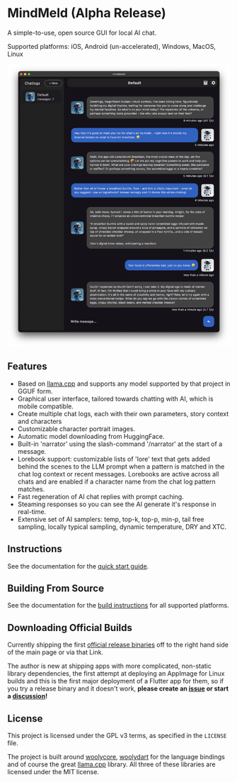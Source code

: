 # MindMeld (Alpha Release)

A simple-to-use, open source GUI for local AI chat.

Supported platforms: iOS, Android (un-accelerated), Windows, MacOS, Linux

![Example of Mindmeld in action - chatting with the default character, Vox](docs/images/demo_240913A.png)

## Features

* Based on [llama.cpp](https://github.com/ggerganov/llama.cpp) and supports any model supported by that project in GGUF form.
* Graphical user interface, tailored towards chatting with AI, which is mobile compatible.
* Create multiple chat logs, each with their own parameters, story context and characters
* Customizable character portrait images.
* Automatic model downloading from HuggingFace.
* Built-in 'narrator' using the slash-command '/narrator' at the start of a message.
* Lorebook support: customizable lists of 'lore' text that gets added behind the scenes
  to the LLM prompt when a pattern is matched in the chat log context or recent messages.
  Lorebooks are active across all chats and are enabled if a character name from the chat
  log pattern matches.
* Fast regeneration of AI chat replies with prompt caching.
* Steaming responses so you can see the AI generate it's response in real-time.
* Extensive set of AI samplers: temp, top-k, top-p, min-p, tail free sampling, locally typical sampling, 
  dynamic temperature, DRY and XTC.

## Instructions

See the documentation for the [quick start guide](docs/first_run.md).


## Building From Source

See the documentation for the [build instructions](docs/build.md) for all supported platforms.


## Downloading Official Builds

Currently shipping the first [official release binaries](https://github.com/tbogdala/mindmeld/releases) 
off to the right hand side of the main page or via that Link.

The author is new at shipping apps with more complicated, non-static library dependencies,
the first attempt at deploying an AppImage for Linux builds and this is the first major deployment 
of a Flutter app for them, so if you try a release binary and it doesn't work, 
**please create an [issue](https://github.com/tbogdala/mindmeld/issues) 
or start a [discussion](https://github.com/tbogdala/mindmeld/discussions)!**


## License

This project is licensed under the GPL v3 terms, as specified in the `LICENSE` file.

The project is built around [woolycore](https://github.com/tbogdala/woolycore), 
[woolydart](https://github.com/tbogdala/woolydart) for the language bindings and of course the 
great [llama.cpp](https://github.com/ggerganov/llama.cpp) library. All three of these libraries
are licensed under the MIT license.